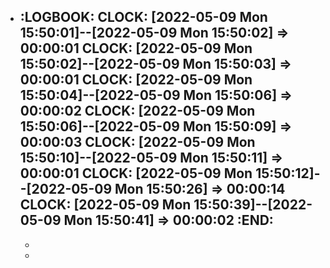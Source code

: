 - :LOGBOOK:
  CLOCK: [2022-05-09 Mon 15:50:01]--[2022-05-09 Mon 15:50:02] =>  00:00:01
  CLOCK: [2022-05-09 Mon 15:50:02]--[2022-05-09 Mon 15:50:03] =>  00:00:01
  CLOCK: [2022-05-09 Mon 15:50:04]--[2022-05-09 Mon 15:50:06] =>  00:00:02
  CLOCK: [2022-05-09 Mon 15:50:06]--[2022-05-09 Mon 15:50:09] =>  00:00:03
  CLOCK: [2022-05-09 Mon 15:50:10]--[2022-05-09 Mon 15:50:11] =>  00:00:01
  CLOCK: [2022-05-09 Mon 15:50:12]--[2022-05-09 Mon 15:50:26] =>  00:00:14
  CLOCK: [2022-05-09 Mon 15:50:39]--[2022-05-09 Mon 15:50:41] =>  00:00:02
  :END:
	-
	-
	-
